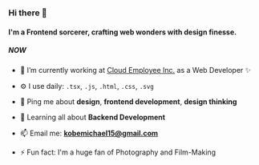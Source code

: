 ### Hi there 👋

#### I'm a Frontend sorcerer, crafting web wonders with design finesse.

##### NOW

- 🔭 I’m currently working at [Cloud Employee Inc.](https://cloudemployee.co.uk/) as a Web Developer ✨

- ⚙️ I use daily: `.tsx`, `.js`, `.html`, `.css`, `.svg`

- 💬 Ping me about **design**, **frontend development**, **design thinking**

- 🌱 Learning all about **Backend Development**

- 📫 Email me: **kobemichael15@gmail.com**

- ⚡️ Fun fact: I'm a huge fan of Photography and Film-Making

